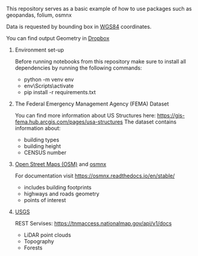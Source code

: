 This repository serves as a basic example of how to use packages such as geopandas, folium, osmnx

Data is requested by bounding box in [WGS84](https://en.wikipedia.org/wiki/World_Geodetic_System) coordinates.

You can find output Geometry in [Dropbox](https://www.dropbox.com/scl/fo/hqxrx8ns08oa7bay9oq2z/h?rlkey=8mtvopbd5w4tqb5bbimkloaj4&dl=0)

1. Environment set-up
   
   Before running notebooks from this repository make sure to install all dependencies by running the following commands:
    - python -m venv env  
    - env\Scripts\activate
    - pip install -r requirements.txt

2. The Federal Emergency Management Agency (FEMA) Dataset
   
   You can find more information about US Structures here: https://gis-fema.hub.arcgis.com/pages/usa-structures The dataset contains information about:
   - building types
   - building height
   - CENSUS number

3. [Open Street Maps (OSM)](https://www.openstreetmap.org/) and [osmnx](https://osmnx.readthedocs.io/en/stable/ )
   
   For documentation visit https://osmnx.readthedocs.io/en/stable/ 
   - includes building footprints
   - highways and roads geometry
   - points of interest

4. [USGS](https://www.usgs.gov/)
   
   REST Servises: https://tnmaccess.nationalmap.gov/api/v1/docs
   - LiDAR point clouds
   - Topography
   - Forests
